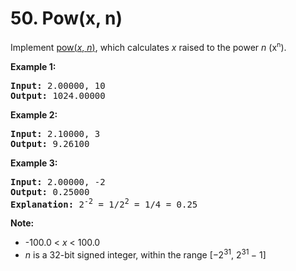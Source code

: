<h1>50. Pow(x, n)</h1>
<div><p>Implement <a href="http://www.cplusplus.com/reference/valarray/pow/" target="_blank">pow(<em>x</em>, <em>n</em>)</a>, which calculates&nbsp;<em>x</em> raised to the power <em>n</em> (x<sup><span style="font-size:10.8333px">n</span></sup>).</p>

<p><strong>Example 1:</strong></p>

<pre><strong>Input:</strong> 2.00000, 10
<strong>Output:</strong> 1024.00000
</pre>

<p><strong>Example 2:</strong></p>

<pre><strong>Input:</strong> 2.10000, 3
<strong>Output:</strong> 9.26100
</pre>

<p><strong>Example 3:</strong></p>

<pre><strong>Input:</strong> 2.00000, -2
<strong>Output:</strong> 0.25000
<strong>Explanation:</strong> 2<sup>-2</sup> = 1/2<sup>2</sup> = 1/4 = 0.25
</pre>

<p><strong>Note:</strong></p>

<ul>
	<li>-100.0 &lt; <em>x</em> &lt; 100.0</li>
	<li><em>n</em> is a 32-bit signed integer, within the range&nbsp;[−2<sup>31</sup>,&nbsp;2<sup>31&nbsp;</sup>− 1]</li>
</ul>
</div>